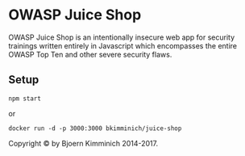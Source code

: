# OWASP Juice Shop

OWASP Juice Shop is an intentionally insecure web app for security
trainings written entirely in Javascript which encompasses the entire
OWASP Top Ten and other severe security flaws.

## Setup

```
npm start
```
or
```
docker run -d -p 3000:3000 bkimminich/juice-shop
```

Copyright © by Bjoern Kimminich 2014-2017.